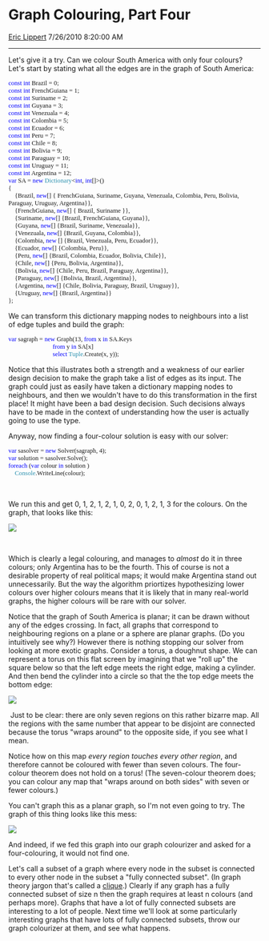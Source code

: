 <div id="page">

# Graph Colouring, Part Four

[Eric Lippert](https://social.msdn.microsoft.com/profile/Eric%20Lippert) 7/26/2010 8:20:00 AM

-----

<div id="content">

<div class="mine">

Let's give it a try. Can we colour South America with only four colours? Let's start by stating what all the edges are in the graph of South America:

</div>

<span style="FONT-FAMILY: Consolas; COLOR: blue; FONT-SIZE: 9.5pt">const</span><span style="FONT-FAMILY: Consolas; FONT-SIZE: 9.5pt"> <span style="COLOR: blue">int</span> Brazil = 0;  
</span><span style="FONT-FAMILY: Consolas; COLOR: blue; FONT-SIZE: 9.5pt">const</span><span style="FONT-FAMILY: Consolas; FONT-SIZE: 9.5pt"> <span style="COLOR: blue">int</span> FrenchGuiana = 1;  
</span><span style="FONT-FAMILY: Consolas; COLOR: blue; FONT-SIZE: 9.5pt">const</span><span style="FONT-FAMILY: Consolas; FONT-SIZE: 9.5pt"> <span style="COLOR: blue">int</span> Suriname = 2;  
</span><span style="FONT-FAMILY: Consolas; COLOR: blue; FONT-SIZE: 9.5pt">const</span><span style="FONT-FAMILY: Consolas; FONT-SIZE: 9.5pt"> <span style="COLOR: blue">int</span> Guyana = 3;</span>  
<span style="FONT-FAMILY: Consolas; FONT-SIZE: 9.5pt"></span><span style="FONT-FAMILY: Consolas; COLOR: blue; FONT-SIZE: 9.5pt">const</span><span style="FONT-FAMILY: Consolas; FONT-SIZE: 9.5pt"> <span style="COLOR: blue">int</span> Venezuala = 4;  
</span><span style="FONT-FAMILY: Consolas; COLOR: blue; FONT-SIZE: 9.5pt">const</span><span style="FONT-FAMILY: Consolas; FONT-SIZE: 9.5pt"> <span style="COLOR: blue">int</span> Colombia = 5;  
</span><span style="FONT-FAMILY: Consolas; COLOR: blue; FONT-SIZE: 9.5pt">const</span><span style="FONT-FAMILY: Consolas; FONT-SIZE: 9.5pt"> <span style="COLOR: blue">int</span> Ecuador = 6;  
</span><span style="FONT-FAMILY: Consolas; COLOR: blue; FONT-SIZE: 9.5pt">const</span><span style="FONT-FAMILY: Consolas; FONT-SIZE: 9.5pt"> <span style="COLOR: blue">int</span> Peru = 7;  
</span><span style="FONT-FAMILY: Consolas; COLOR: blue; FONT-SIZE: 9.5pt">const</span><span style="FONT-FAMILY: Consolas; FONT-SIZE: 9.5pt"> <span style="COLOR: blue">int</span> Chile = 8;  
</span><span style="FONT-FAMILY: Consolas; COLOR: blue; FONT-SIZE: 9.5pt">const</span><span style="FONT-FAMILY: Consolas; FONT-SIZE: 9.5pt"> <span style="COLOR: blue">int</span> Bolivia = 9;  
</span><span style="FONT-FAMILY: Consolas; COLOR: blue; FONT-SIZE: 9.5pt">const</span><span style="FONT-FAMILY: Consolas; FONT-SIZE: 9.5pt"> <span style="COLOR: blue">int</span> Paraguay = 10;  
</span><span style="FONT-FAMILY: Consolas; COLOR: blue; FONT-SIZE: 9.5pt">const</span><span style="FONT-FAMILY: Consolas; FONT-SIZE: 9.5pt"> <span style="COLOR: blue">int</span> Uruguay = 11;  
</span><span style="FONT-FAMILY: Consolas; COLOR: blue; FONT-SIZE: 9.5pt">const</span><span style="FONT-FAMILY: Consolas; FONT-SIZE: 9.5pt"> <span style="COLOR: blue">int</span> Argentina = 12;  
</span><span style="FONT-FAMILY: Consolas; COLOR: blue; FONT-SIZE: 9.5pt">var</span><span style="FONT-FAMILY: Consolas; FONT-SIZE: 9.5pt"> SA = <span style="COLOR: blue">new</span> <span style="COLOR: #2b91af">Dictionary</span>\<<span style="COLOR: blue">int</span>, <span style="COLOR: blue">int</span>\[\]\>()  
</span><span style="FONT-FAMILY: Consolas; FONT-SIZE: 9.5pt">{  
</span><span style="FONT-FAMILY: Consolas; FONT-SIZE: 9.5pt"><span style="mso-spacerun: yes">    </span>{Brazil, <span style="COLOR: blue">new</span>\[\] { FrenchGuiana, Suriname, Guyana, Venezuala, Colombia, Peru, Bolivia, Paraguay, Uruguay, Argentina}},  
</span><span style="FONT-FAMILY: Consolas; FONT-SIZE: 9.5pt"><span style="mso-spacerun: yes">    </span>{FrenchGuiana, <span style="COLOR: blue">new</span>\[\] { Brazil, Suriname }},  
</span><span style="FONT-FAMILY: Consolas; FONT-SIZE: 9.5pt"><span style="mso-spacerun: yes">    </span>{Suriname, <span style="COLOR: blue">new</span>\[\] {Brazil, FrenchGuiana, Guyana}},  
</span><span style="FONT-FAMILY: Consolas; FONT-SIZE: 9.5pt"><span style="mso-spacerun: yes">    </span>{Guyana, <span style="COLOR: blue">new</span>\[\] {Brazil, Suriname, Venezuala}},  
</span><span style="FONT-FAMILY: Consolas; FONT-SIZE: 9.5pt"><span style="mso-spacerun: yes">    </span>{Venezuala, <span style="COLOR: blue">new</span>\[\] {Brazil, Guyana, Colombia}},  
</span><span style="FONT-FAMILY: Consolas; FONT-SIZE: 9.5pt"><span style="mso-spacerun: yes">    </span>{Colombia, <span style="COLOR: blue">new</span> \[\] {Brazil, Venezuala, Peru, Ecuador}},  
</span><span style="FONT-FAMILY: Consolas; FONT-SIZE: 9.5pt"><span style="mso-spacerun: yes">    </span>{Ecuador, <span style="COLOR: blue">new</span>\[\] {Colombia, Peru}},  
</span><span style="FONT-FAMILY: Consolas; FONT-SIZE: 9.5pt"><span style="mso-spacerun: yes">    </span>{Peru, <span style="COLOR: blue">new</span>\[\] {Brazil, Colombia, Ecuador, Bolivia, Chile}},  
</span><span style="FONT-FAMILY: Consolas; FONT-SIZE: 9.5pt"><span style="mso-spacerun: yes">    </span>{Chile, <span style="COLOR: blue">new</span>\[\] {Peru, Bolivia, Argentina}},  
</span><span style="FONT-FAMILY: Consolas; FONT-SIZE: 9.5pt"><span style="mso-spacerun: yes">    </span>{Bolivia, <span style="COLOR: blue">new</span>\[\] {Chile, Peru, Brazil, Paraguay, Argentina}},  
</span><span style="FONT-FAMILY: Consolas; FONT-SIZE: 9.5pt"><span style="mso-spacerun: yes">    </span>{Paraguay, <span style="COLOR: blue">new</span>\[\] {Bolivia, Brazil, Argentina}},  
</span><span style="FONT-FAMILY: Consolas; FONT-SIZE: 9.5pt"><span style="mso-spacerun: yes">    </span>{Argentina, <span style="COLOR: blue">new</span>\[\] {Chile, Bolivia, Paraguay, Brazil, Uruguay}},  
</span><span style="FONT-FAMILY: Consolas; FONT-SIZE: 9.5pt"><span style="mso-spacerun: yes">    </span>{Uruguay, <span style="COLOR: blue">new</span>\[\] {Brazil, Argentina}}  
</span><span style="FONT-FAMILY: Consolas; FONT-SIZE: 9.5pt">};</span>

<span style="FONT-FAMILY: Consolas; FONT-SIZE: 9.5pt"></span>

<div class="mine">

We can transform this dictionary mapping nodes to neighbours into a list of edge tuples and build the graph:

</div>

<span style="FONT-FAMILY: Consolas; COLOR: blue; FONT-SIZE: 9.5pt">var</span><span style="FONT-FAMILY: Consolas; FONT-SIZE: 9.5pt"> sagraph = <span style="COLOR: blue">new</span> Graph(13, <span style="COLOR: blue">from</span> x <span style="COLOR: blue">in</span> SA.Keys  
</span><span style="FONT-FAMILY: Consolas; FONT-SIZE: 9.5pt"><span style="mso-spacerun: yes">                            </span><span style="COLOR: blue">from</span> y <span style="COLOR: blue">in</span> SA\[x\]  
</span><span style="FONT-FAMILY: Consolas; FONT-SIZE: 9.5pt"><span style="mso-spacerun: yes">                            </span><span style="COLOR: blue">select</span> <span style="COLOR: #2b91af">Tuple</span>.Create(x, y));</span>

<div class="mine">

Notice that this illustrates both a strength and a weakness of our earlier design decision to make the graph take a list of edges as its input. The graph could just as easily have taken a dictionary mapping nodes to neighbours, and then we wouldn't have to do this transformation in the first place\! It might have been a bad design decision. Such decisions always have to be made in the context of understanding how the user is actually going to use the type.

Anyway, now finding a four-colour solution is easy with our solver:

</div>

<span style="FONT-FAMILY: Consolas; COLOR: blue; FONT-SIZE: 9.5pt">var</span><span style="FONT-FAMILY: Consolas; FONT-SIZE: 9.5pt"> sasolver = <span style="COLOR: blue">new</span> Solver(sagraph, 4);  
</span><span style="FONT-FAMILY: Consolas; COLOR: blue; FONT-SIZE: 9.5pt">var</span><span style="FONT-FAMILY: Consolas; FONT-SIZE: 9.5pt"> solution = sasolver.Solve();  
</span><span style="FONT-FAMILY: Consolas; COLOR: blue; FONT-SIZE: 9.5pt">foreach</span><span style="FONT-FAMILY: Consolas; FONT-SIZE: 9.5pt"> (<span style="COLOR: blue">var</span> colour <span style="COLOR: blue">in</span> solution )  
</span><span style="FONT-FAMILY: Consolas; FONT-SIZE: 9.5pt"><span style="mso-spacerun: yes">    </span><span style="COLOR: #2b91af">Console</span>.WriteLine(colour);</span>

<div class="mine">

 

We run this and get 0, 1, 2, 1, 2, 1, 0, 2, 0, 1, 2, 1, 3 for the colours. On the graph, that looks like this:

![](https://msdnshared.blob.core.windows.net/media/MSDNBlogsFS/prod.evol.blogs.msdn.com/CommunityServer.Blogs.Components.WeblogFiles/00/00/00/29/89/4263.SouthAmerica.png)

 

Which is clearly a legal colouring, and manages to *almost* do it in three colours; only Argentina has to be the fourth. This of course is not a desirable property of real political maps; it would make Argentina stand out unnecessarily. But the way the algorithm priortizes hypothesizing lower colours over higher colours means that it is likely that in many real-world graphs, the higher colours will be rare with our solver.

Notice that the graph of South America is planar; it can be drawn without any of the edges crossing. In fact, all graphs that correspond to neighbouring regions on a plane or a sphere are planar graphs. (Do you intuitively see why?) However there is nothing stopping our solver from looking at more exotic graphs. Consider a torus, a doughnut shape. We can represent a torus on this flat screen by imagining that we "roll up" the square below so that the left edge meets the right edge, making a cylinder. And then bend the cylinder into a circle so that the the top edge meets the bottom edge:

![](https://msdnshared.blob.core.windows.net/media/MSDNBlogsFS/prod.evol.blogs.msdn.com/CommunityServer.Blogs.Components.WeblogFiles/00/00/00/29/89/2318.Torus.png)

 Just to be clear: there are only seven regions on this rather bizarre map. All the regions with the same number that appear to be disjoint are connected because the torus "wraps around" to the opposite side, if you see what I mean.

Notice how on this map *every region touches every other region*, and therefore cannot be coloured with fewer than seven colours. The four-colour theorem does not hold on a torus\! (The seven-colour theorem does; you can colour any map that "wraps around on both sides" with seven or fewer colours.)

You can't graph this as a planar graph, so I'm not even going to try. The graph of this thing looks like this mess:

![](https://msdnshared.blob.core.windows.net/media/MSDNBlogsFS/prod.evol.blogs.msdn.com/CommunityServer.Blogs.Components.WeblogFiles/00/00/00/29/89/0601.TorusGraph.png)

And indeed, if we fed this graph into our graph colourizer and asked for a four-colouring, it would not find one.

Let's call a subset of a graph where every node in the subset is connected to every other node in the subset a "fully connected subset". (In graph theory jargon that's called a [clique](http://en.wikipedia.org/wiki/Clique_\(graph_theory\)).) Clearly if any graph has a fully connected subset of size n then the graph requires at least n colours (and perhaps more). Graphs that have a lot of fully connected subsets are interesting to a lot of people. Next time we'll look at some particularly interesting graphs that have lots of fully connected subsets, throw our graph colourizer at them, and see what happens.

</div>

</div>

</div>

